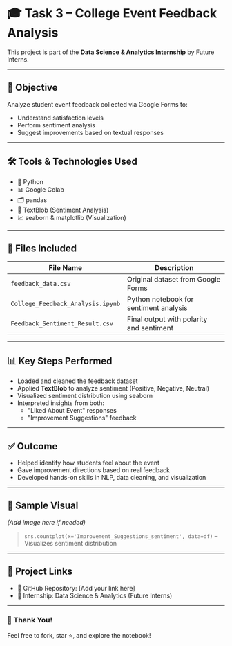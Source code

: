 # 🎓 Task 3 – College Event Feedback Analysis

This project is part of the **Data Science & Analytics Internship** by Future Interns.

---

## 📌 Objective

Analyze student event feedback collected via Google Forms to:
- Understand satisfaction levels
- Perform sentiment analysis
- Suggest improvements based on textual responses

---

## 🛠️ Tools & Technologies Used

- 🐍 Python  
- 📊 Google Colab  
- 🗂 pandas  
- 💬 TextBlob (Sentiment Analysis)  
- 📈 seaborn & matplotlib (Visualization)

---

## 📁 Files Included

| File Name                         | Description                                 |
|----------------------------------|---------------------------------------------|
| `feedback_data.csv`              | Original dataset from Google Forms          |
| `College_Feedback_Analysis.ipynb`| Python notebook for sentiment analysis      |
| `Feedback_Sentiment_Result.csv`  | Final output with polarity and sentiment    |

---

## 📊 Key Steps Performed

- Loaded and cleaned the feedback dataset  
- Applied **TextBlob** to analyze sentiment (Positive, Negative, Neutral)  
- Visualized sentiment distribution using seaborn  
- Interpreted insights from both:
  - "Liked About Event" responses
  - "Improvement Suggestions" feedback

---

## ✅ Outcome

- Helped identify how students feel about the event
- Gave improvement directions based on real feedback
- Developed hands-on skills in NLP, data cleaning, and visualization

---

## 📌 Sample Visual

*(Add image here if needed)*  
> `sns.countplot(x='Improvement_Suggestions_sentiment', data=df)` – Visualizes sentiment distribution

---

## 🔗 Project Links

- 📁 GitHub Repository: [Add your link here]
- 📝 Internship: Data Science & Analytics (Future Interns)

---

### 🙌 Thank You!

Feel free to fork, star ⭐, and explore the notebook!

